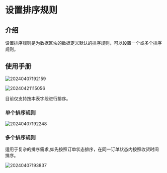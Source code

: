 # 设置排序规则

## 介绍

设置排序规则是为数据区块的数据定义默认的排序规则，可以设置一个或多个排序规则。

## 使用手册

![20240407192159](https://static-docs.nocobase.com/20240407192159.png)

![20240421115056](https://static-docs.nocobase.com/20240421115056.png)

目前仅支持按本表字段进行排序。


### 单个排序规则

![20240407192248](https://static-docs.nocobase.com/20240407192248.png)

### 多个排序规则

适用于复杂的排序需求,如先按照订单状态排序，在同一订单状态内按照收货时间排序。

![20240407193837](https://static-docs.nocobase.com/20240407193837.png)